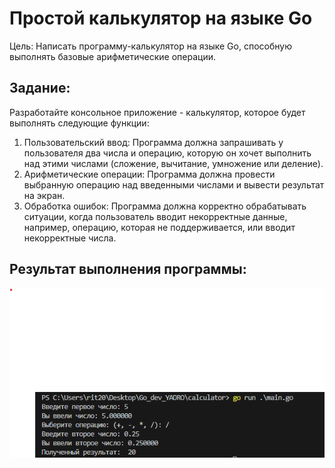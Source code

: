# Простой калькулятор на языке Go
Цель: Написать программу-калькулятор на языке Go, способную выполнять базовые арифметические операции.
## Задание:
Разработайте консольное приложение - калькулятор, которое будет выполнять следующие функции:
1.  Пользовательский ввод: Программа должна запрашивать у пользователя два числа и операцию, которую он хочет выполнить над этими числами (сложение, вычитание, умножение или деление).
2.  Арифметические операции: Программа должна провести выбранную операцию над введенными числами и вывести результат на экран.
3. Обработка ошибок: Программа должна корректно обрабатывать ситуации, когда пользователь вводит некорректные данные, например, операцию, которая не поддерживается, или вводит некорректные числа.  

## Результат выполнения программы:
<img src = "src/calc.png">
